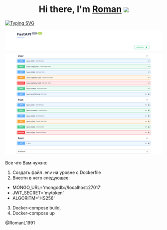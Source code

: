 <h1 align="center">Hi there, I'm <a href="" target="_blank">Roman</a> 
<img src="https://github.com/blackcater/blackcater/raw/main/images/Hi.gif" height="32"/></h1>


[![Typing SVG](https://readme-typing-svg.herokuapp.com?color=%2336BCF7&lines=FastApi+Uvicorn+Mongo+Docker)](https://git.io/typing-svg)

![Image alt](https://github.com/RomanL91/webtronic_app/raw/master/view.png)


Все что Вам нужно: 
1) Создать файл .env на уровне с Dockerfile
2) Внести в него следующее:
  - MONGO_URL='mongodb://localhost:27017'
  - JWT_SECRET='mytoken'
  - ALGORITM='HS256'
3) Docker-compose build, 
4) Docker-compose up

@RomanL1991
